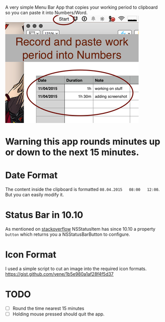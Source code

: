 A very simple Menu Bar App that copies your working period to clipboard so you can paste it into Numbers/Word.
![screenshot](screenshot.png)

# Warning this app rounds minutes up or down to the next 15 minutes.

# Date Format
The content inside the clipboard is formatted `08.04.2015	08:00	12:00`. But you can easily modify it.

# Status Bar in 10.10
As mentioned on [stackoverflow](http://stackoverflow.com/a/26198173/279890) NSStatusItem has since 10.10 a property `button` which returns you a NSStatusBarButton to configure.

# Icon Format
I used a simple script to cut an image into the required icon formats. https://gist.github.com/yene/1b5e980a1af28f4f5d37

# TODO
- [ ] Round the time nearest 15 minutes
- [ ] Holding mouse pressed should quit the app.